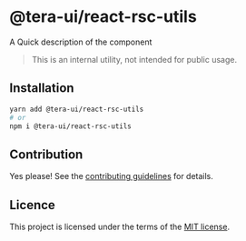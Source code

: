 # @tera-ui/react-rsc-utils

A Quick description of the component

> This is an internal utility, not intended for public usage.

## Installation

```sh
yarn add @tera-ui/react-rsc-utils
# or
npm i @tera-ui/react-rsc-utils
```

## Contribution

Yes please! See the
[contributing guidelines](https://github.com/hieumau12/nextui-tera/blob/master/CONTRIBUTING.md)
for details.

## Licence

This project is licensed under the terms of the
[MIT license](https://github.com/hieumau12/nextui-tera/blob/master/LICENSE).
